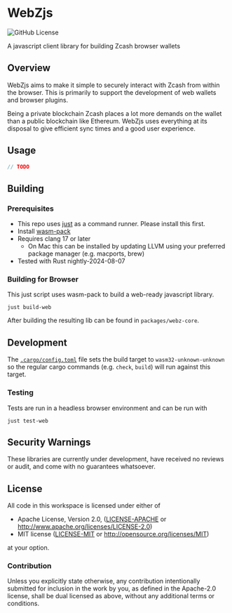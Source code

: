 # WebZjs

![GitHub License](https://img.shields.io/github/license/ChainSafe/WebZjs)

A javascript client library for building Zcash browser wallets

## Overview

WebZjs aims to make it simple to securely interact with Zcash from within the browser. This is primarily to support the development of web wallets and browser plugins. 

Being a private blockchain Zcash places a lot more demands on the wallet than a public blockchain like Ethereum. WebZjs uses everything at its disposal to give efficient sync times and a good user experience.

## Usage

```typescript
// TODO
```

## Building

### Prerequisites

- This repo uses [just](https://github.com/casey/just) as a command runner. Please install this first.
- Install [wasm-pack](https://rustwasm.github.io/wasm-pack/installer/)
- Requires clang 17 or later
    - On Mac this can be installed by updating LLVM using your preferred package manager (e.g. macports, brew)
- Tested with Rust nightly-2024-08-07

### Building for Browser

This just script uses wasm-pack to build a web-ready javascript library.

```shell
just build-web
```

After building the resulting lib can be found in `packages/webz-core`.

## Development

The [`.cargo/config.toml`](./.cargo/config.toml) file sets the build target to `wasm32-unknown-unknown` so the regular cargo commands (e.g. `check`, `build`) will run against this target.

### Testing

Tests are run in a headless browser environment and can be run with

```shell
just test-web
```

## Security Warnings

These libraries are currently under development, have received no reviews or audit, and come with no guarantees whatsoever.

## License

All code in this workspace is licensed under either of

 * Apache License, Version 2.0, ([LICENSE-APACHE](LICENSE-APACHE) or http://www.apache.org/licenses/LICENSE-2.0)
 * MIT license ([LICENSE-MIT](LICENSE-MIT) or http://opensource.org/licenses/MIT)

at your option.

### Contribution

Unless you explicitly state otherwise, any contribution intentionally
submitted for inclusion in the work by you, as defined in the Apache-2.0
license, shall be dual licensed as above, without any additional terms or
conditions.
